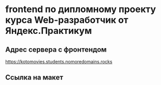 # frontend по дипломному проекту курса Web-разработчик от Яндекс.Практикум

## Адрес сервера с фронтендом

https://kotomovies.students.nomoredomains.rocks

## Ссылка на макет
